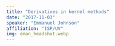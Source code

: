 ```yaml
---
title: "Derivatives in kernel methods"
date: "2017-11-03"
speaker: "Emmanuel Johnson"
affiliation: "ISP/UV"
img: eman_headshot.webp
---
```

